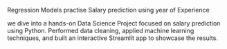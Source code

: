 Regression Models practise
Salary prediction using year of Experience 

we dive into a hands-on Data Science Project focused on salary prediction using Python.
Performed data cleaning, applied machine learning techniques, and built an interactive Streamlit app to showcase the results. 
